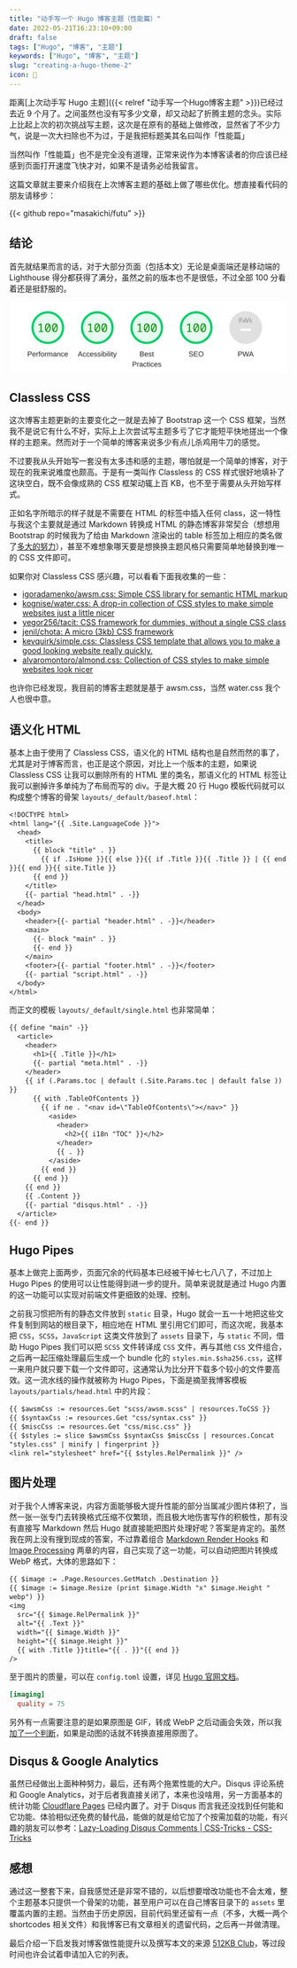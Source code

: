 ```yaml
---
title: "动手写一个 Hugo 博客主题（性能篇）"
date: 2022-05-21T16:23:10+09:00
draft: false
tags: ["Hugo", "博客", "主题"]
keywords: ["Hugo", "博客", "主题"]
slug: "creating-a-hugo-theme-2"
icon: 🚀
---
```


距离[上次动手写 Hugo 主题]({{< relref "动手写一个Hugo博客主题" >}})已经过去近 9 个月了。之间虽然也没有写多少文章，却又动起了折腾主题的念头。实际上比起上次的初次挑战写主题，这次是在原有的基础上做修改，显然省了不少力气，说是一次大扫除也不为过，于是我把标题美其名曰叫作「性能篇」

当然叫作「性能篇」也不是完全没有道理，正常来说作为本博客读者的你应该已经感到页面打开速度飞快才对，如果不是请务必给我留言。

这篇文章就主要来介绍我在上次博客主题的基础上做了哪些优化。想直接看代码的朋友请移步：

{{< github repo="masakichi/futu" >}}

<!--more-->

## 结论

首先就结果而言的话，对于大部分页面（包括本文）无论是桌面端还是移动端的 Lighthouse 得分都获得了满分，虽然之前的版本也不是很低，不过全部 100 分看着还是挺舒服的。

![Lighthouse Score](lighthouse_score.png)

## Classless CSS

这次博客主题更新的主要变化之一就是去掉了 Bootstrap 这一个 CSS 框架，当然我不是说它有什么不好，实际上上次尝试写主题多亏了它才能短平快地搓出一个像样的主题来。然而对于一个简单的博客来说多少有点儿杀鸡用牛刀的感觉。

不过要我从头开始写一套没有太多违和感的主题，哪怕就是一个简单的博客，对于现在的我来说难度也颇高。于是有一类叫作 Classless 的 CSS 样式很好地填补了这块空白，既不会像成熟的 CSS 框架动辄上百 KB，也不至于需要从头开始写样式。

正如名字所暗示的样子就是不需要在 HTML 的标签中插入任何 class，这一特性与我这个主要就是通过 Markdown 转换成 HTML 的静态博客非常契合（想想用 Bootstrap 的时候我为了给由 Markdown 渲染出的 table 标签加上相应的类名做了[多大的努力](https://github.com/masakichi/futu/blob/v1.0.0/layouts/shortcodes/table.html)），甚至不难想象哪天要是想换换主题风格只需要简单地替换到唯一的 CSS 文件即可。

如果你对 Classless CSS 感兴趣，可以看看下面我收集的一些：

- [igoradamenko/awsm.css: Simple CSS library for semantic HTML markup](https://github.com/igoradamenko/awsm.css)
- [kognise/water.css: A drop-in collection of CSS styles to make simple websites just a little nicer](https://github.com/kognise/water.css)
- [yegor256/tacit: CSS framework for dummies, without a single CSS class](https://github.com/yegor256/tacit)
- [jenil/chota: A micro (3kb) CSS framework](https://github.com/jenil/chota)
- [kevquirk/simple.css: Classless CSS template that allows you to make a good looking website really quickly.](https://github.com/kevquirk/simple.css)
- [alvaromontoro/almond.css: Collection of CSS styles to make simple websites look nicer](https://github.com/alvaromontoro/almond.css)

也许你已经发现，我目前的博客主题就是基于 awsm.css，当然 water.css 我个人也很中意。

## 语义化 HTML

基本上由于使用了 Classless CSS，语义化的 HTML 结构也是自然而然的事了，尤其是对于博客而言，也正是这个原因，对比上一个版本的主题，如果说 Classless CSS 让我可以删除所有的 HTML 里的类名，那语义化的 HTML 标签让我可以删掉许多单纯为了布局而写的 div。于是大概 20 行 Hugo 模板代码就可以构成整个博客的骨架 `layouts/_default/baseof.html`：

```go-html-template
<!DOCTYPE html>
<html lang="{{ .Site.LanguageCode }}">
  <head>
    <title>
      {{ block "title" . }}
        {{ if .IsHome }}{{ else }}{{ if .Title }}{{ .Title }} | {{ end }}{{ end }}{{ site.Title }}
      {{ end }}
    </title>
    {{- partial "head.html" . -}}
  </head>
  <body>
    <header>{{- partial "header.html" . -}}</header>
    <main>
      {{- block "main" . }}
      {{- end }}
    </main>
    <footer>{{- partial "footer.html" . -}}</footer>
    {{- partial "script.html" . -}}
  </body>
</html>
```

而正文的模板 `layouts/_default/single.html` 也非常简单：

```go-html-template
{{ define "main" -}}
  <article>
    <header>
      <h1>{{ .Title }}</h1>
      {{- partial "meta.html" . -}}
    </header>
    {{ if (.Params.toc | default (.Site.Params.toc | default false )) }}
      {{ with .TableOfContents }}
        {{ if ne . "<nav id=\"TableOfContents\"></nav>" }}
          <aside>
            <header>
              <h2>{{ i18n "TOC" }}</h2>
            </header>
            {{ . }}
          </aside>
        {{ end }}
      {{ end }}
    {{ end }}
    {{ .Content }}
    {{- partial "disqus.html" . -}}
  </article>
{{- end }}
```

## Hugo Pipes

基本上做完上面两步，页面冗余的代码基本已经被干掉七七八八了，不过加上 Hugo Pipes 的使用可以让性能得到进一步的提升。简单来说就是通过 Hugo 内置的这一功能可以实现对前端文件更细致的处理、控制。

之前我习惯把所有的静态文件放到 `static` 目录，Hugo 就会一五一十地把这些文件复制到网站的根目录下，相应地在 HTML 里引用它们即可，而这次呢，我基本把 `CSS`，`SCSS`，`JavaScript` 这类文件放到了 `assets` 目录下，与 `static` 不同，借助 Hugo Pipes 我们可以把 `SCSS` 文件转译成 `CSS` 文件，再与其他 `CSS` 文件组合，之后再一起压缩处理最后生成一个 bundle 化的 `styles.min.$sha256.css`，这样一来用户就只要下载一个文件即可，这通常认为比分开下载多个较小的文件要高效。这一流水线的操作就被称为 Hugo Pipes，下面是摘至我博客模板 `layouts/partials/head.html` 中的片段：

```go-html-template
{{ $awsmCss := resources.Get "scss/awsm.scss" | resources.ToCSS }}
{{ $syntaxCss := resources.Get "css/syntax.css" }}
{{ $miscCss := resources.Get "css/misc.css" }}
{{ $styles := slice $awsmCss $syntaxCss $miscCss | resources.Concat "styles.css" | minify | fingerprint }}
<link rel="stylesheet" href="{{ $styles.RelPermalink }}" />
```

## 图片处理

对于我个人博客来说，内容方面能够极大提升性能的部分当属减少图片体积了，当然一张一张专门去转换格式压缩不仅繁琐，而且极大地伤害写作的积极性，那有没有直接写 Markdown 然后 Hugo 就直接能把图片处理好呢？答案是肯定的。虽然我在网上没有搜到现成的答案，不过靠着组合 [Markdown Render Hooks](https://gohugo.io/templates/render-hooks/) 和 [Image Processing](https://gohugo.io/content-management/image-processing/) 两章的内容，自己实现了这一功能，可以自动把图片转换成 WebP 格式，大体的思路如下：

```go-html-template
{{ $image := .Page.Resources.GetMatch .Destination }}
{{ $image := $image.Resize (print $image.Width "x" $image.Height " webp") }}
<img
  src="{{ $image.RelPermalink }}"
  alt="{{ .Text }}"
  width="{{ $image.Width }}"
  height="{{ $image.Height }}"
  {{ with .Title }}title="{{ . }}"{{ end }}
/>
```

至于图片的质量，可以在 `config.toml` 设置，详见 [Hugo 官网文档](https://gohugo.io/content-management/image-processing/#processing-options)。

```toml
[imaging]
  quality = 75
```

另外有一点需要注意的是如果原图是 GIF，转成 WebP 之后动画会失效，所以我[加了一个判断](https://github.com/masakichi/futu/commit/376802df052bb7c83b216734079ce6dd872e8804)，如果是动图的话就不转换直接用原图了。

## Disqus & Google Analytics

虽然已经做出上面种种努力，最后，还有两个拖累性能的大户。Disqus 评论系统和 Google Analytics，对于后者我直接关闭了，本来也没啥用，另一方面基本的统计功能 [Cloudflare Pages](https://pages.cloudflare.com/) 已经内置了。对于 Disqus 而言我还没找到任何能和它功能、体验相似还免费的替代品，能做的就是给它加了个按需加载的功能，有兴趣的朋友可以参考：[Lazy-Loading Disqus Comments | CSS-Tricks - CSS-Tricks](https://css-tricks.com/lazy-loading-disqus-comments/)

## 感想

通过这一整套下来，自我感觉还是非常不错的，以后想要增改功能也不会太难，整个主题基本只提供一个骨架的功能，甚至用户可以在自己博客目录下的 `assets` 里覆盖内置的主题。当然由于历史原因，目前代码里还留有一点（不多，大概一两个 shortcodes 相关文件）和我博客已有文章相关的遗留代码，之后再一并做清理。

最后介绍一下启发我对博客做性能提升以及撰写本文的来源 [512KB Club](https://512kb.club/)，等过段时间也许会试着申请加入它的列表。
